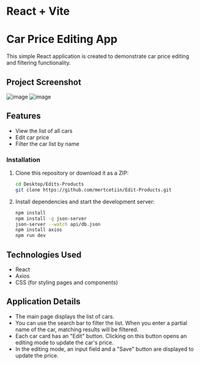 # React + Vite

# Car Price Editing App

This simple React application is created to demonstrate car price editing and filtering functionality.

## Project Screenshot

![image](https://github.com/mertcetiin/Edit-Products/assets/102957602/cc1e2377-3973-40ef-8b0a-93c935036938)
![image](https://github.com/mertcetiin/Edit-Products/assets/102957602/a15553db-e930-4b31-b63e-5bf92b2a952c)


## Features

- View the list of all cars
- Edit car price
- Filter the car list by name

### Installation

1. Clone this repository or download it as a ZIP:

   ```bash
   cd Desktop/Edits-Products
   git clone https://github.com/mertcetiin/Edit-Products.git

2. Install dependencies and start the development server:

   ```bash
   npm install
   npm install -g json-server
   json-server --watch api/db.json
   npm install axios 
   npm run dev

## Technologies Used

- React
- Axios
- CSS (for styling pages and components)

## Application Details

- The main page displays the list of cars.
- You can use the search bar to filter the list. When you enter a partial name of the car, matching results will be filtered.
- Each car card has an "Edit" button. Clicking on this button opens an editing mode to update the car's price.
- In the editing mode, an input field and a "Save" button are displayed to update the price.
